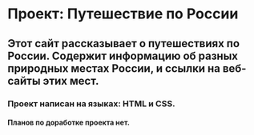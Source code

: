 # Проект: Путешествие по России

## Этот сайт рассказывает о путешествиях по России. Содержит информацию об разных природных местах России, и ссылки на веб-сайты этих мест.

### Проект написан на языках: HTML и CSS.

#### Планов по доработке проекта нет.